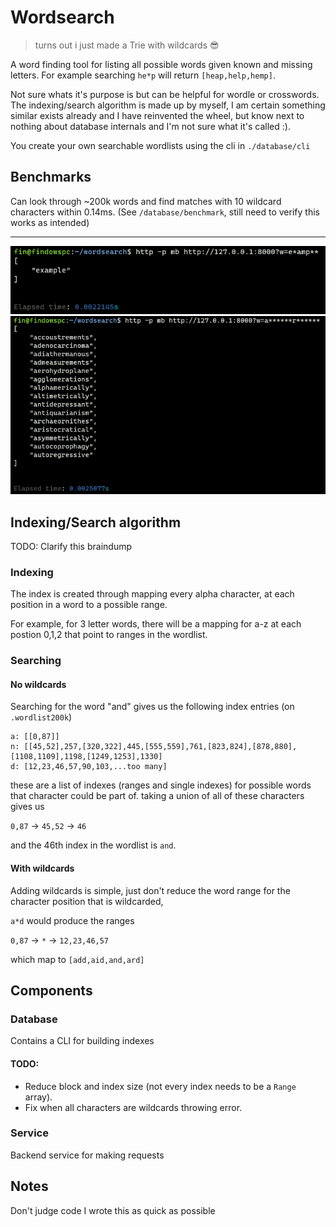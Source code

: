 # Wordsearch

> turns out i just made a Trie with wildcards 😎 

A word finding tool for listing all possible words given known and missing letters. For example searching `he*p` will return `[heap,help,hemp]`.

Not sure whats it's purpose is but can be helpful for wordle or crosswords. The indexing/search algorithm is made up by myself, I am certain something similar exists already and I have reinvented the wheel, but know next to nothing about database internals and I'm not sure what it's called :). 

You create your own searchable wordlists using the cli in `./database/cli`

## Benchmarks

Can look through ~200k words and find matches with 10 wildcard characters within 0.14ms. (See `/database/benchmark`, still need to verify this works as intended)

---

![First example](./doc/example.png)
![Second example](./doc/example2.png)

## Indexing/Search algorithm

TODO: Clarify this braindump

### Indexing

The index is created through mapping every alpha character, at each position in a word to a possible range.

For example, for 3 letter words, there will be a mapping for a-z at each postion 0,1,2 that point to ranges in the wordlist.

### Searching

#### No wildcards

Searching for the word "and" gives us the following index entries (on `.wordlist200k`)
```
a: [[0,87]]
n: [[45,52],257,[320,322],445,[555,559],761,[823,824],[878,880],[1108,1109],1198,[1249,1253],1330]
d: [12,23,46,57,90,103,...too many]
```

these are a list of indexes (ranges and single indexes) for possible words that character could be part of.
taking a union of all of these characters gives us

`0,87` -> `45,52` -> `46`

and the 46th index in the wordlist is `and`.

#### With wildcards

Adding wildcards is simple, just don't reduce the word range for the character position that is wildcarded,

`a*d` would produce the ranges

`0,87` -> `*` -> `12,23,46,57`

which map to `[add,aid,and,ard]`

## Components

### Database

Contains a CLI for building indexes

#### TODO:

- Reduce block and index size (not every index needs to be a `Range` array).
- Fix when all characters are wildcards throwing error.

### Service

Backend service for making requests

## Notes

Don't judge code I wrote this as quick as possible
